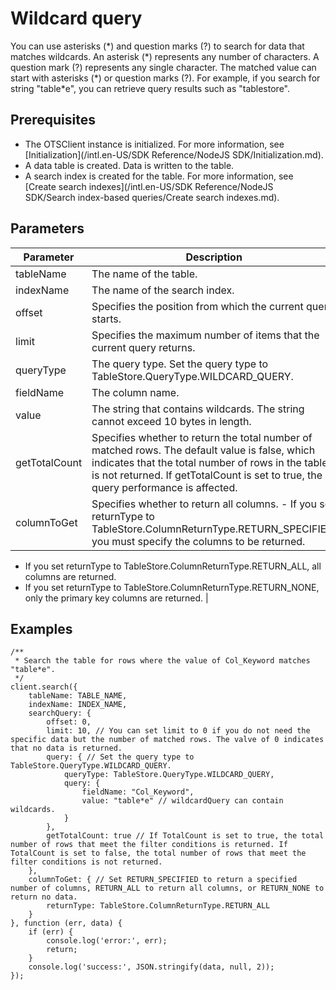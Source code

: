 # Wildcard query

You can use asterisks \(\*\) and question marks \(?\) to search for data that matches wildcards. An asterisk \(\*\) represents any number of characters. A question mark \(?\) represents any single character. The matched value can start with asterisks \(\*\) or question marks \(?\). For example, if you search for string "table\*e", you can retrieve query results such as "tablestore".

## Prerequisites

-   The OTSClient instance is initialized. For more information, see [Initialization](/intl.en-US/SDK Reference/NodeJS SDK/Initialization.md).
-   A data table is created. Data is written to the table.
-   A search index is created for the table. For more information, see [Create search indexes](/intl.en-US/SDK Reference/NodeJS SDK/Search index-based queries/Create search indexes.md).

## Parameters

|Parameter|Description|
|---------|-----------|
|tableName|The name of the table.|
|indexName|The name of the search index.|
|offset|Specifies the position from which the current query starts.|
|limit|Specifies the maximum number of items that the current query returns.|
|queryType|The query type. Set the query type to TableStore.QueryType.WILDCARD\_QUERY.|
|fieldName|The column name.|
|value|The string that contains wildcards. The string cannot exceed 10 bytes in length.|
|getTotalCount|Specifies whether to return the total number of matched rows. The default value is false, which indicates that the total number of rows in the table is not returned. If getTotalCount is set to true, the query performance is affected. |
|columnToGet|Specifies whether to return all columns. -   If you set returnType to TableStore.ColumnReturnType.RETURN\_SPECIFIED, you must specify the columns to be returned.
-   If you set returnType to TableStore.ColumnReturnType.RETURN\_ALL, all columns are returned.
-   If you set returnType to TableStore.ColumnReturnType.RETURN\_NONE, only the primary key columns are returned. |

## Examples

```
/**
 * Search the table for rows where the value of Col_Keyword matches "table*e".
 */
client.search({
    tableName: TABLE_NAME,
    indexName: INDEX_NAME,
    searchQuery: {
        offset: 0,
        limit: 10, // You can set limit to 0 if you do not need the specific data but the number of matched rows. The valve of 0 indicates that no data is returned.
        query: { // Set the query type to TableStore.QueryType.WILDCARD_QUERY.
            queryType: TableStore.QueryType.WILDCARD_QUERY,
            query: {
                fieldName: "Col_Keyword",
                value: "table*e" // wildcardQuery can contain wildcards.
            }
        },
        getTotalCount: true // If TotalCount is set to true, the total number of rows that meet the filter conditions is returned. If TotalCount is set to false, the total number of rows that meet the filter conditions is not returned.
    },
    columnToGet: { // Set RETURN_SPECIFIED to return a specified number of columns, RETURN_ALL to return all columns, or RETURN_NONE to return no data.
        returnType: TableStore.ColumnReturnType.RETURN_ALL
    }
}, function (err, data) {
    if (err) {
        console.log('error:', err);
        return;
    }
    console.log('success:', JSON.stringify(data, null, 2));
});
```

